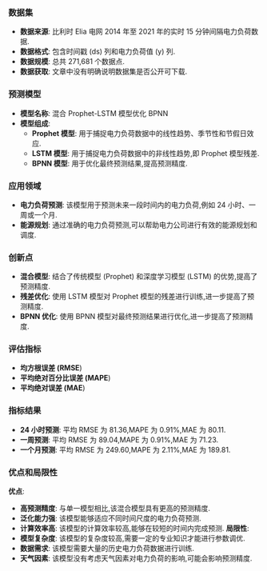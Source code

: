 ### 数据集
*   **数据来源**: 比利时 Elia 电网 2014 年至 2021 年的实时 15 分钟间隔电力负荷数据. 
*   **数据格式**: 包含时间戳 (ds) 列和电力负荷值 (y) 列. 
*   **数据规模**: 总共 271,681 个数据点. 
*   **数据获取**: 文章中没有明确说明数据集是否公开可下载. 
### 预测模型
*   **模型名称**: 混合 Prophet-LSTM 模型优化 BPNN
*   **模型组成**:
    *   **Prophet 模型**: 用于捕捉电力负荷数据中的线性趋势、季节性和节假日效应. 
    *   **LSTM 模型**: 用于捕捉电力负荷数据中的非线性趋势,即 Prophet 模型残差. 
    *   **BPNN 模型**: 用于优化最终预测结果,提高预测精度. 
### 应用领域
*   **电力负荷预测**: 该模型用于预测未来一段时间内的电力负荷,例如 24 小时、一周或一个月. 
*   **能源规划**: 通过准确的电力负荷预测,可以帮助电力公司进行有效的能源规划和调度. 
### 创新点
*   **混合模型**: 结合了传统模型 (Prophet) 和深度学习模型 (LSTM) 的优势,提高了预测精度. 
*   **残差优化**: 使用 LSTM 模型对 Prophet 模型的残差进行训练,进一步提高了预测精度. 
*   **BPNN 优化**: 使用 BPNN 模型对最终预测结果进行优化,进一步提高了预测精度. 
### 评估指标
*   **均方根误差 (RMSE**)
*   **平均绝对百分比误差 (MAPE**)
*   **平均绝对误差 (MAE**)
### 指标结果
*   **24 小时预测**: 平均 RMSE 为 81.36,MAPE 为 0.91%,MAE 为 80.11. 
*   **一周预测**: 平均 RMSE 为 89.04,MAPE 为 0.91%,MAE 为 71.23. 
*   **一个月预测**: 平均 RMSE 为 249.60,MAPE 为 2.11%,MAE 为 189.81. 
### 优点和局限性
**优点**:
*   **高预测精度**: 与单一模型相比,该混合模型具有更高的预测精度. 
*   **泛化能力强**: 该模型能够适应不同时间尺度的电力负荷预测. 
*   **计算效率高**: 该模型的计算效率较高,能够在较短的时间内完成预测. 
**局限性**:
*   **模型复杂度**: 该模型的复杂度较高,需要一定的专业知识才能进行参数调优. 
*   **数据需求**: 该模型需要大量的历史电力负荷数据进行训练. 
*   **天气因素**: 该模型没有考虑天气因素对电力负荷的影响,可能会影响预测精度. 
